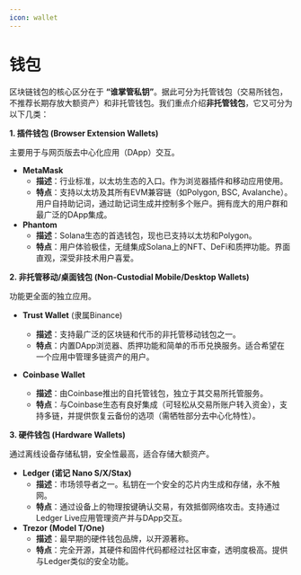 ```yaml
---
icon: wallet
---
```


# 钱包

区块链钱包的核心区分在于 **“谁掌管私钥”**。据此可分为托管钱包（交易所钱包，不推荐长期存放大额资产）和非托管钱包。我们重点介绍**非托管钱包**，它又可分为以下几类：

**1. 插件钱包 (Browser Extension Wallets)**

主要用于与网页版去中心化应用（DApp）交互。

* **MetaMask**
  * **描述**：行业标准，以太坊生态的入口。作为浏览器插件和移动应用使用。
  * **特点**：支持以太坊及其所有EVM兼容链（如Polygon, BSC, Avalanche）。用户自持助记词，通过助记词生成并控制多个账户。拥有庞大的用户群和最广泛的DApp集成。
* **Phantom**
  * **描述**：Solana生态的首选钱包，现也已支持以太坊和Polygon。
  * **特点**：用户体验极佳，无缝集成Solana上的NFT、DeFi和质押功能。界面直观，深受非技术用户喜爱。

**2. 非托管移动/桌面钱包 (Non-Custodial Mobile/Desktop Wallets)**

功能更全面的独立应用。

* **Trust Wallet** (隶属Binance)
  * **描述**：支持最广泛的区块链和代币的非托管移动钱包之一。
  * **特点**：内置DApp浏览器、质押功能和简单的币币兑换服务。适合希望在一个应用中管理多链资产的用户。
*   **Coinbase Wallet**

    * **描述**：由Coinbase推出的自托管钱包，独立于其交易所托管服务。
    * **特点**：与Coinbase生态有良好集成（可轻松从交易所账户转入资金），支持多链，并提供恢复云备份的选项（需牺牲部分去中心化特性）。



**3. 硬件钱包 (Hardware Wallets)**

通过离线设备存储私钥，安全性最高，适合存储大额资产。

* **Ledger (诺记 Nano S/X/Stax)**
  * **描述**：市场领导者之一。私钥在一个安全的芯片内生成和存储，永不触网。
  * **特点**：通过设备上的物理按键确认交易，有效抵御网络攻击。支持通过Ledger Live应用管理资产并与DApp交互。
* **Trezor (Model T/One)**
  * **描述**：最早期的硬件钱包品牌，以开源著称。
  * **特点**：完全开源，其硬件和固件代码都经过社区审查，透明度极高。提供与Ledger类似的安全功能。
